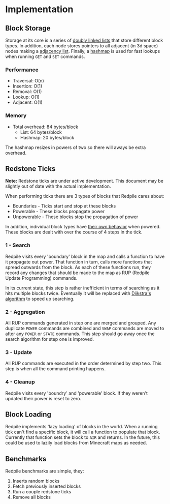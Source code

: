Implementation
==============

Block Storage
-------------

Storage at its core is a series of [doubly linked lists](http://en.wikipedia.org/wiki/Linked_list#Doubly_linked_list) that store different block types.
In addition, each node stores pointers to all adjacent (in 3d space) nodes making a [adjacency list](http://en.wikipedia.org/wiki/Adjacency_list).
Finally, a [hashmap](http://en.wikipedia.org/wiki/Hash_table) is used for fast lookups when running `GET` and `SET` commands.

### Performance

* Traversal: O(n)
* Insertion: O(1)
* Removal: O(1)
* Lookup: O(1)
* Adjacent: O(1)

### Memory

* Total overhead: 84 bytes/block
  * List: 64 bytes/block
  * Hashmap: 20 bytes/block

The hashmap resizes in powers of two so there will aways be extra overhead.


Redstone Ticks
--------------

**Note:** Redstone ticks are under active development.  This document may be slightly out of date with the actual implementation.

When performing ticks there are 3 types of blocks that Redpile cares about:

* Boundaries - Ticks start and stop at these blocks
* Powerable - These blocks propagate power
* Unpowerable - These blocks stop the propagation of power

In addition, individual block types have [their own behavior](blocks.md) when powered.
These blocks are dealt with over the course of 4 steps in the tick.

### 1 - Search

Redpile visits every 'boundary' block in the map and calls a function to have it propagate out power.
That function in turn, calls more functions that spread outwards from the block.
As each of these functions run, they record any changes that should be made to the map as RUP (Redpile Update Programming) commands.

In its current state, this step is rather inefficient in terms of searching as it hits multiple blocks twice.
Eventually it will be replaced with [Dijkstra's algorithm](http://en.wikipedia.org/wiki/Dijkstra's_algorithm) to speed up searching.

### 2 - Aggregation

All RUP commands generated in step one are merged and grouped.
Any duplicate `POWER` commands are combined and `SWAP` commands are moved to after any `POWER` or `STATE` commands.
This step should go away once the search algorithm for step one is improved.

### 3 - Update

All RUP commands are executed in the order determined by step two.
This step is when all the command printing happens.

### 4 - Cleanup

Redpile visits every 'boundry' and 'powerable' block.  If they weren't updated their power is reset to zero.


Block Loading
-------------

Redpile implements 'lazy loading' of blocks in the world.
When a running tick can't find a specific block, it will call a function to populate that block.
Currently that function sets the block to `AIR` and returns.
In the future, this could be used to lazily load blocks from Minecraft maps as needed.

Benchmarks
----------

Redpile benchmarks are simple, they:

1. Inserts random blocks
2. Fetch previously inserted blocks
3. Run a couple redstone ticks
4. Remove all blocks


